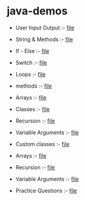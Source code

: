 # java-demos

- User Input Output :- [file](userinout.java)

- String  & Methods :- [file](string.java)

- If - Else :- [file](if_else.java)

- Switch :- [file](lecswitch.java)

- Loops :- [file](loop.java)
  
- methods :- [file](methods.java)
  
- Arrays :- [file](arrays.jave)
  
- Classes :- [file](custom_class.java)

- Recursion :- [file](recursion.java)

- Variable Arguments :- [file](varsrgs.java)

- Custom classes :- [file](custom_class.java)

- Arrays :- [file](arrays.java)

- Recursion :- [file](recursion.java)

- Variable Arguments :- [file](varsrgs.java)

- Practice Questions :- [file](practice)

